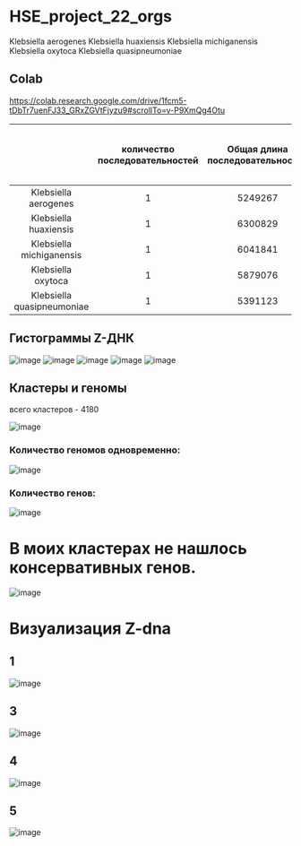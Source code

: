 # HSE_project_22_orgs
Klebsiella aerogenes
Klebsiella huaxiensis
Klebsiella michiganensis
Klebsiella oxytoca
Klebsiella quasipneumoniae
## Colab
https://colab.research.google.com/drive/1fcm5-tDbTr7uenFJ33_GRxZGVtFjyzu9#scrollTo=v-P9XmQg4Otu

|  | количество последовательностей| Общая длина последовательностей |Количество найденных участков Zh-score>500 | Общая длина | Процент покрытия экзонами | Количество генов | предсказанные Z-dna|
| :---: | :---: | :---: | :---: | :---: | :---: | :---: | :---: |
 |Klebsiella aerogenes | 1 | 5249267 | 39069 | 368700 | 90.1 | 5100 | 5183422|
 | Klebsiella huaxiensis | 1 | 6300829 |34483 | 329328 | 88.4 | 6048 | 6183608|
| Klebsiella michiganensis | 1 | 6041841 | 47242 | 449478 | 87.8 | 5614| 5935402|
 | Klebsiella oxytoca | 1 | 5879076 | 43148 | 409990 | 88.4| 5608 |5864574|
 | Klebsiella quasipneumoniae | 1 | 5391123 | 37260 | 352800 | 88.3 | 5217 |5242686|
## Гистограммы  Z-ДНК


![image](https://user-images.githubusercontent.com/61352475/173182533-dfcab788-ce6c-4d6b-b61c-fb7cc066a9c1.png)
![image](https://user-images.githubusercontent.com/61352475/173182541-a3cf0222-c77f-4989-a6bc-55b1124fc556.png)
![image](https://user-images.githubusercontent.com/61352475/173182550-08af196b-23fe-48ad-ab19-c7feffce2294.png)
![image](https://user-images.githubusercontent.com/61352475/173182555-48993480-ff7e-46e6-84c0-41e68acf129f.png)
![image](https://user-images.githubusercontent.com/61352475/173182570-6fb07a0b-e223-4705-b710-87abbf820e89.png)

## Кластеры и геномы
 всего кластеров - 4180
 
 ![image](https://user-images.githubusercontent.com/61352475/173520429-ff34e6c8-450f-4fc9-9f05-620c7053235c.png)
### Количество геномов одновременно: 
![image](https://user-images.githubusercontent.com/61352475/173546948-54224579-55ca-43bb-acb4-ca5c04eaf5b8.png)
### Количество генов:
![image](https://user-images.githubusercontent.com/61352475/173510106-c36d6abe-76af-4f11-bd1e-3ca41ae2b573.png)
# В моих кластерах не нашлось консервативных генов.
![image](https://user-images.githubusercontent.com/61352475/173520003-c97e39ba-0dbb-46a9-ac20-5f5bf472af0c.png)
# Визуализация Z-dna
## 1
![image](https://user-images.githubusercontent.com/61352475/173576669-97497527-4311-442a-8205-22d4ef1a96b0.png)
## 3
![image](https://user-images.githubusercontent.com/61352475/173576792-a7bb2fb2-8bbd-4875-b061-0fdc4191a0d9.png)
## 4
![image](https://user-images.githubusercontent.com/61352475/173576852-5a04cba8-bfa6-4f85-b8f9-ff2f14364444.png)
## 5
![image](https://user-images.githubusercontent.com/61352475/173576912-ab040402-4a92-4182-87a6-9f0dfce24953.png)


